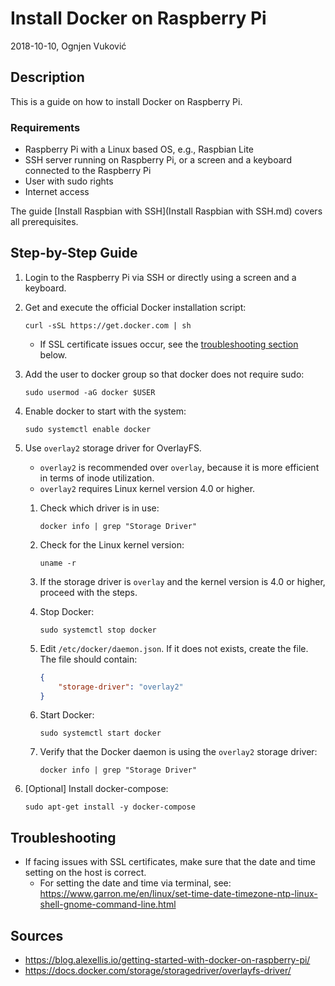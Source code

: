 # Install Docker on Raspberry Pi

2018-10-10, Ognjen Vuković

## Description

This is a guide on how to install Docker on Raspberry Pi.

### Requirements

* Raspberry Pi with a Linux based OS, e.g., Raspbian Lite
* SSH server running on Raspberry Pi, or a screen and a keyboard connected to the Raspberry Pi
* User with sudo rights
* Internet access

The guide [Install Raspbian with SSH](Install Raspbian with SSH.md) covers all prerequisites.

## Step-by-Step Guide

1. Login to the Raspberry Pi via SSH or directly using a screen and a keyboard.
2. Get and execute the official Docker installation script:

    ```shell
    curl -sSL https://get.docker.com | sh
    ```
    * If SSL certificate issues occur, see the [troubleshooting section](#troubleshooting) below.
3. Add the user to docker group so that docker does not require sudo:

    ```shell
    sudo usermod -aG docker $USER
    ```
4. Enable docker to start with the system:

    ```shell
    sudo systemctl enable docker
    ```
5. Use `overlay2` storage driver for OverlayFS.
    * `overlay2` is recommended over `overlay`, because it is more efficient in terms of inode utilization.
    * `overlay2` requires Linux kernel version 4.0 or higher.
    1. Check which driver is in use:

        ```shell
        docker info | grep "Storage Driver"
        ```
    2. Check for the Linux kernel version:

        ```shell
        uname -r
        ```
    3. If the storage driver is `overlay` and the kernel version is 4.0 or higher, proceed with the steps.
    4. Stop Docker:

        ```shell
        sudo systemctl stop docker
        ```
    5. Edit `/etc/docker/daemon.json`. If it does not exists, create the file. The file should contain:
        ```json
        {
            "storage-driver": "overlay2"
        }
        ```
    6. Start Docker:

        ```shell
        sudo systemctl start docker
        ```
    7. Verify that the Docker daemon is using the `overlay2` storage driver:

        ```shell
        docker info | grep "Storage Driver"
        ```
6. [Optional] Install docker-compose:

    ```shell
    sudo apt-get install -y docker-compose
    ```

## Troubleshooting

* If facing issues with SSL certificates, make sure that the date and time setting on the host is correct.
  * For setting the date and time via terminal, see: https://www.garron.me/en/linux/set-time-date-timezone-ntp-linux-shell-gnome-command-line.html

## Sources

* https://blog.alexellis.io/getting-started-with-docker-on-raspberry-pi/
* https://docs.docker.com/storage/storagedriver/overlayfs-driver/